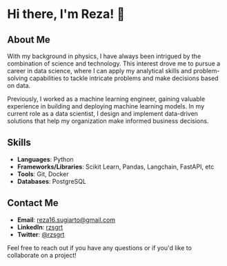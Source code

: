 # Hi there, I'm Reza! 👋

## About Me
With my background in physics, I have always been intrigued by the combination of science and technology. This interest drove me to pursue a career in data science, where I can apply my analytical skills and problem-solving capabilities to tackle intricate problems and make decisions based on data.

Previously, I worked as a machine learning engineer, gaining valuable experience in building and deploying machine learning models. In my current role as a data scientist, I design and implement data-driven solutions that help my organization make informed business decisions.

## Skills
- **Languages**: Python
- **Frameworks/Libraries**: Scikit Learn, Pandas, Langchain, FastAPI, etc
- **Tools**: Git, Docker
- **Databases**: PostgreSQL

## Contact Me
- **Email**: reza16.sugiarto@gmail.com
- **LinkedIn**: [rzsgrt](https://www.linkedin.com/in/rzsgrt)
- **Twitter**: [@rzsgrt](https://twitter.com/rzsgrt)

Feel free to reach out if you have any questions or if you'd like to collaborate on a project!

<!---
![Profile views](https://gpvc.arturio.dev/rzsgrt)
---->
````
